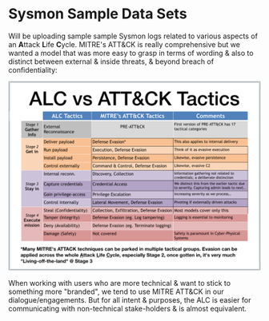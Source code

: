 # Sysmon Sample Data Sets

Will be uploading sample sample Sysmon logs related to various aspects of an **A**ttack **L**ife **C**ycle. MITRE's ATT&CK is really comprehensive but we wanted a model that was more easy to grasp in terms of wording & also to distinct between external & inside threats, & beyond breach of confidentiality:

![](alcVSattack.png)

When working with users who are more technical & want to stick to something more "branded", we tend to use MITRE ATT&CK in our dialogue/engagements. But for all intent & purposes, the ALC is easier for communicating with non-technical stake-holders & is almost equivalent.